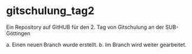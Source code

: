 gitschulung_tag2
================

Ein Repository auf GitHUB für den 2. Tag von Gitschulung an der SUB-Göttingen

a. Einen neuen Branch wurde erstellt.
b. Im Branch wird weiter gearbeitet.
